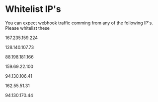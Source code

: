 # Whitelist IP's

You can expect webhook traffic comming from any of the following IP's. Please whitelist these

167.235.159.224

128.140.107.73

88.198.181.166

159.69.22.100

94.130.106.41

162.55.51.31

94.130.170.44
